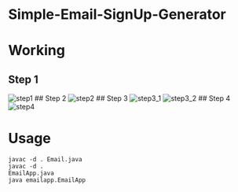 # Simple-Email-SignUp-Generator

# Working
 ## Step 1
 <img src="" alt="step1">
 ## Step 2
 <img src="" alt="step2">
 ## Step 3
 <img src="" alt="step3_1">
 <img src="" alt="step3_2">
 ## Step 4
 <img src="" alt="step4">

# Usage
<code>javac -d . Email.java</code><br>
<code>javac -d . EmailApp.java</code><br>
<code>java emailapp.EmailApp</code>
